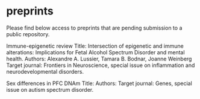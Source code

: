 # preprints
Please find below access to preprints that are pending submission to a public repository.  

Immune-epigenetic review 
Title: Intersection of epigenetic and immune alterations: Implications for Fetal Alcohol Spectrum Disorder and mental health. 
Authors: Alexandre A. Lussier, Tamara B. Bodnar, Joanne Weinberg
Target journal: Frontiers in Neuroscience, special issue on inflammation and neurodevelopmental disorders.

Sex differences in PFC DNAm
Title:
Authors:
Target journal: Genes, special issue on autism spectrum disorder. 
